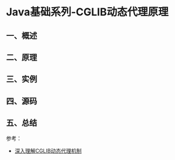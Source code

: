 # Java基础系列-CGLIB动态代理原理
## 一、概述

## 二、原理

## 三、实例

## 四、源码

## 五、总结

参考：
- [深入理解CGLIB动态代理机制](https://www.jianshu.com/p/9a61af393e41?from=timeline)